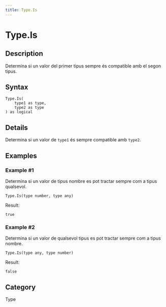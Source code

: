 ```yaml
---
title: Type.Is
---
```


# Type.Is


## Description

Determina si un valor del primer tipus sempre és compatible amb el segon tipus.


## Syntax

```powerquery
Type.Is(
    type1 as type,
    type2 as type
) as logical
```


## Details

Determina si un valor de <code>type1</code> és sempre compatible amb <code>type2</code>.


## Examples

### Example #1 
Determina si un valor de tipus nombre es pot tractar sempre com a tipus qualsevol.
```powerquery
Type.Is(type number, type any)
```

Result: 
```powerquery
true
```


### Example #2 
Determina si un valor de qualsevol tipus es pot tractar sempre com a tipus nombre.
```powerquery
Type.Is(type any, type number)
```

Result: 
```powerquery
false
```




## Category
Type

